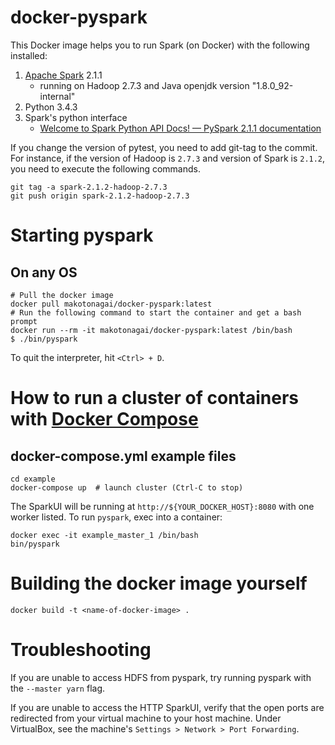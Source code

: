 # docker-pyspark

This Docker image helps you to run Spark (on Docker) with the following
installed:

1. [Apache Spark](https://spark.apache.org/) 2.1.1
    * running on Hadoop 2.7.3 and Java openjdk version "1.8.0_92-internal"
2. Python 3.4.3
3. Spark's python interface
    * [Welcome to Spark Python API Docs! — PySpark 2.1.1 documentation](http://spark.apache.org/docs/latest/api/python/index.html)


If you change the version of pytest, you need to add git-tag to the commit.
For instance, if the version of Hadoop is `2.7.3` and version of Spark is `2.1.2`, you need to execute the following commands.

```
git tag -a spark-2.1.2-hadoop-2.7.3
git push origin spark-2.1.2-hadoop-2.7.3
```

# Starting pyspark

## On any OS


```
# Pull the docker image
docker pull makotonagai/docker-pyspark:latest
# Run the following command to start the container and get a bash prompt
docker run --rm -it makotonagai/docker-pyspark:latest /bin/bash
$ ./bin/pyspark
```

To quit the interpreter, hit `<Ctrl> + D`.

# How to run a cluster of containers with [Docker Compose](http://docs.docker.com/compose)

## docker-compose.yml example files

```
cd example
docker-compose up  # launch cluster (Ctrl-C to stop)
```

The SparkUI will be running at `http://${YOUR_DOCKER_HOST}:8080` with one
worker listed. To run `pyspark`, exec into a container:

```
docker exec -it example_master_1 /bin/bash
bin/pyspark
```

# Building the docker image yourself

```
docker build -t <name-of-docker-image> .
```

# Troubleshooting
If you are unable to access HDFS from pyspark, try running pyspark with the
`--master yarn` flag.

If you are unable to access the HTTP SparkUI, verify that the open ports are
redirected from your virtual machine to your host machine. Under VirtualBox,
see the machine's `Settings > Network > Port Forwarding`.
